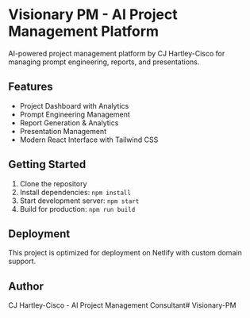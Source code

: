 # Visionary PM - AI Project Management Platform

AI-powered project management platform by CJ Hartley-Cisco for managing prompt engineering, reports, and presentations.

## Features
- Project Dashboard with Analytics
- Prompt Engineering Management
- Report Generation & Analytics
- Presentation Management
- Modern React Interface with Tailwind CSS

## Getting Started

1. Clone the repository
2. Install dependencies: `npm install`
3. Start development server: `npm start`
4. Build for production: `npm run build`

## Deployment
This project is optimized for deployment on Netlify with custom domain support.

## Author
CJ Hartley-Cisco - AI Project Management Consultant# Visionary-PM
